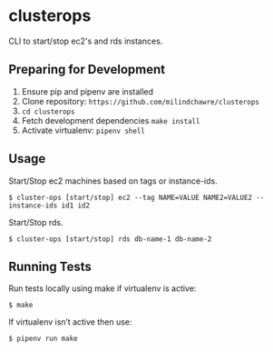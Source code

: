 # clusterops

CLI to start/stop ec2's and rds instances.

Preparing for Development
-------------------------
1. Ensure pip and pipenv are installed
2. Clone repository: `https://github.com/milindchawre/clusterops`
3. `cd clusterops`
4. Fetch development dependencies `make install`
5. Activate virtualenv: `pipenv shell`

Usage
-----
Start/Stop ec2 machines based on tags or instance-ids.
```
$ cluster-ops [start/stop] ec2 --tag NAME=VALUE NAME2=VALUE2 --instance-ids id1 id2
```

Start/Stop rds.
```
$ cluster-ops [start/stop] rds db-name-1 db-name-2
```

Running Tests
-----------------
Run tests locally using make if virtualenv is active:
```
$ make
```
If virtualenv isn’t active then use:
```
$ pipenv run make
```
